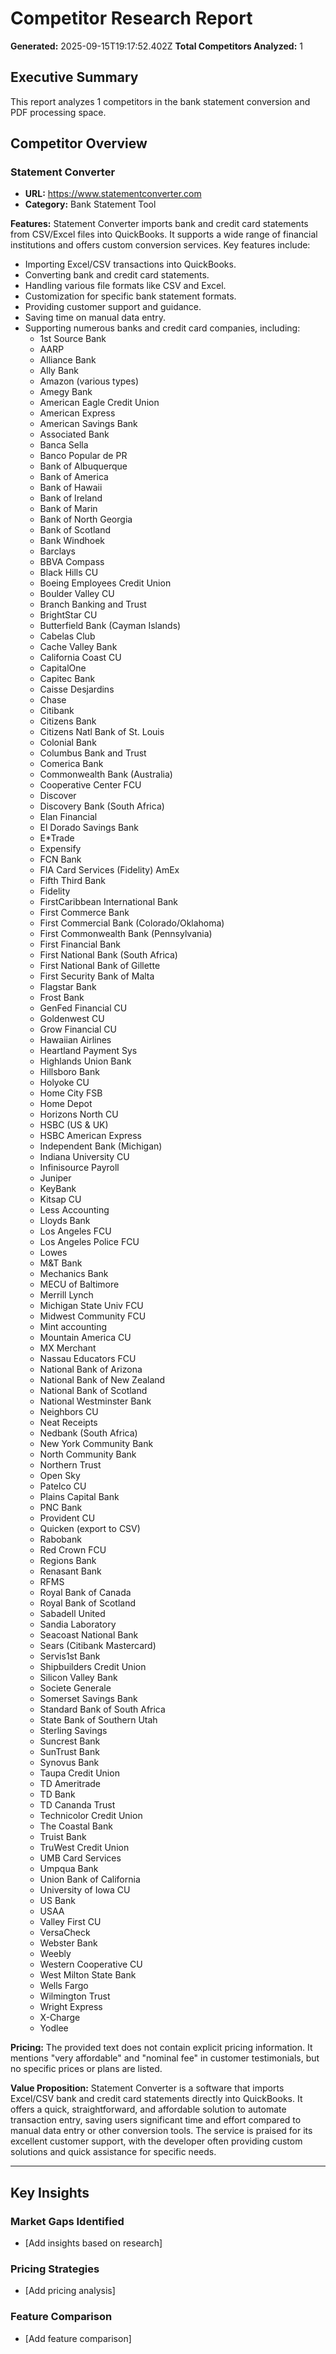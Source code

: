 # Competitor Research Report

**Generated:** 2025-09-15T19:17:52.402Z
**Total Competitors Analyzed:** 1

## Executive Summary

This report analyzes 1 competitors in the bank statement conversion and PDF processing space.

## Competitor Overview

### Statement Converter

- **URL:** https://www.statementconverter.com
- **Category:** Bank Statement Tool

**Features:**
Statement Converter imports bank and credit card statements from CSV/Excel files into QuickBooks. It supports a wide range of financial institutions and offers custom conversion services. Key features include:
- Importing Excel/CSV transactions into QuickBooks.
- Converting bank and credit card statements.
- Handling various file formats like CSV and Excel.
- Customization for specific bank statement formats.
- Providing customer support and guidance.
- Saving time on manual data entry.
- Supporting numerous banks and credit card companies, including:
  - 1st Source Bank
  - AARP
  - Alliance Bank
  - Ally Bank
  - Amazon (various types)
  - Amegy Bank
  - American Eagle Credit Union
  - American Express
  - American Savings Bank
  - Associated Bank
  - Banca Sella
  - Banco Popular de PR
  - Bank of Albuquerque
  - Bank of America
  - Bank of Hawaii
  - Bank of Ireland
  - Bank of Marin
  - Bank of North Georgia
  - Bank of Scotland
  - Bank Windhoek
  - Barclays
  - BBVA Compass
  - Black Hills CU
  - Boeing Employees Credit Union
  - Boulder Valley CU
  - Branch Banking and Trust
  - BrightStar CU
  - Butterfield Bank (Cayman Islands)
  - Cabelas Club
  - Cache Valley Bank
  - California Coast CU
  - CapitalOne
  - Capitec Bank
  - Caisse Desjardins
  - Chase
  - Citibank
  - Citizens Bank
  - Citizens Natl Bank of St. Louis
  - Colonial Bank
  - Columbus Bank and Trust
  - Comerica Bank
  - Commonwealth Bank (Australia)
  - Cooperative Center FCU
  - Discover
  - Discovery Bank (South Africa)
  - Elan Financial
  - El Dorado Savings Bank
  - E*Trade
  - Expensify
  - FCN Bank
  - FIA Card Services (Fidelity) AmEx
  - Fifth Third Bank
  - Fidelity
  - FirstCaribbean International Bank
  - First Commerce Bank
  - First Commercial Bank (Colorado/Oklahoma)
  - First Commonwealth Bank (Pennsylvania)
  - First Financial Bank
  - First National Bank (South Africa)
  - First National Bank of Gillette
  - First Security Bank of Malta
  - Flagstar Bank
  - Frost Bank
  - GenFed Financial CU
  - Goldenwest CU
  - Grow Financial CU
  - Hawaiian Airlines
  - Heartland Payment Sys
  - Highlands Union Bank
  - Hillsboro Bank
  - Holyoke CU
  - Home City FSB
  - Home Depot
  - Horizons North CU
  - HSBC (US & UK)
  - HSBC American Express
  - Independent Bank (Michigan)
  - Indiana University CU
  - Infinisource Payroll
  - Juniper
  - KeyBank
  - Kitsap CU
  - Less Accounting
  - Lloyds Bank
  - Los Angeles FCU
  - Los Angeles Police FCU
  - Lowes
  - M&T Bank
  - Mechanics Bank
  - MECU of Baltimore
  - Merrill Lynch
  - Michigan State Univ FCU
  - Midwest Community FCU
  - Mint accounting
  - Mountain America CU
  - MX Merchant
  - Nassau Educators FCU
  - National Bank of Arizona
  - National Bank of New Zealand
  - National Bank of Scotland
  - National Westminster Bank
  - Neighbors CU
  - Neat Receipts
  - Nedbank (South Africa)
  - New York Community Bank
  - North Community Bank
  - Northern Trust
  - Open Sky
  - Patelco CU
  - Plains Capital Bank
  - PNC Bank
  - Provident CU
  - Quicken (export to CSV)
  - Rabobank
  - Red Crown FCU
  - Regions Bank
  - Renasant Bank
  - RFMS
  - Royal Bank of Canada
  - Royal Bank of Scotland
  - Sabadell United
  - Sandia Laboratory
  - Seacoast National Bank
  - Sears (Citibank Mastercard)
  - Servis1st Bank
  - Shipbuilders Credit Union
  - Silicon Valley Bank
  - Societe Generale
  - Somerset Savings Bank
  - Standard Bank of South Africa
  - State Bank of Southern Utah
  - Sterling Savings
  - Suncrest Bank
  - SunTrust Bank
  - Synovus Bank
  - Taupa Credit Union
  - TD Ameritrade
  - TD Bank
  - TD Cananda Trust
  - Technicolor Credit Union
  - The Coastal Bank
  - Truist Bank
  - TruWest Credit Union
  - UMB Card Services
  - Umpqua Bank
  - Union Bank of California
  - University of Iowa CU
  - US Bank
  - USAA
  - Valley First CU
  - VersaCheck
  - Webster Bank
  - Weebly
  - Western Cooperative CU
  - West Milton State Bank
  - Wells Fargo
  - Wilmington Trust
  - Wright Express
  - X-Charge
  - Yodlee

**Pricing:**
The provided text does not contain explicit pricing information. It mentions "very affordable" and "nominal fee" in customer testimonials, but no specific prices or plans are listed.

**Value Proposition:**
Statement Converter is a software that imports Excel/CSV bank and credit card statements directly into QuickBooks. It offers a quick, straightforward, and affordable solution to automate transaction entry, saving users significant time and effort compared to manual data entry or other conversion tools. The service is praised for its excellent customer support, with the developer often providing custom solutions and quick assistance for specific needs.

---

## Key Insights

### Market Gaps Identified
- [Add insights based on research]

### Pricing Strategies
- [Add pricing analysis]

### Feature Comparison
- [Add feature comparison]

